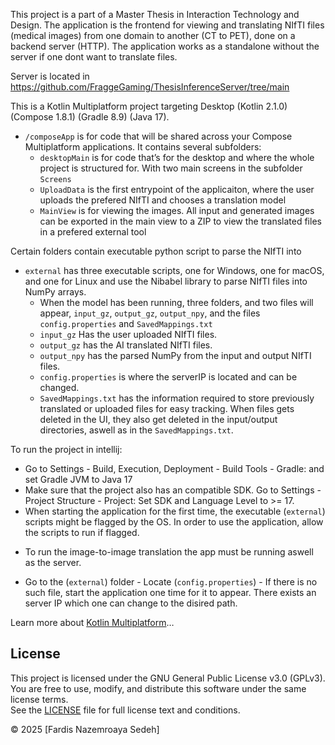 This project is a part of a Master Thesis in Interaction Technology and Design. The application is the frontend for viewing and translating NIfTI files (medical images) from one domain to another (CT to PET), done on a backend server (HTTP). The application works as a standalone without the server if one dont want to translate files.

Server is located in https://github.com/FraggeGaming/ThesisInferenceServer/tree/main

This is a Kotlin Multiplatform project targeting Desktop (Kotlin 2.1.0) (Compose 1.8.1) (Gradle 8.9) (Java 17).

* `/composeApp` is for code that will be shared across your Compose Multiplatform applications.
  It contains several subfolders:
  - `desktopMain` is for code that’s for the desktop and where the whole project is structured for.
  With two main screens in the subfolder `Screens`
  - `UploadData` is the first entrypoint of the applicaiton, where the user uploads the prefered NIfTI and chooses a translation model
  - `MainView` is for viewing the images. All input and generated images can be exported in the main view to a ZIP to view the translated files in a prefered external tool
  
Certain folders contain executable python script to parse the NIfTI into

* `external` has three executable scripts, one for Windows, one for macOS, and one for Linux and use the Nibabel library to parse NIfTI files into NumPy arrays.
  - When the model has been running, three folders, and two files will appear, `input_gz`, `output_gz`, `output_npy`, and the files `config.properties` and `SavedMappings.txt`
  - `input_gz` Has the user uploaded NIfTI files.
  -  `output_gz` has the AI translated NIfTI files.
  -  `output_npy` has the parsed NumPy from the input and output NIfTI files.
  -  `config.properties` is where the serverIP is located and can be changed.
  -  `SavedMappings.txt` has the information required to store previously translated or uploaded files for easy tracking. When files gets deleted in the UI, they also get deleted in the input/output directories, aswell as in the `SavedMappings.txt`.

To run the project in intellij:
- Go to Settings - Build, Execution, Deployment - Build Tools - Gradle: and set Gradle JVM to Java 17
- Make sure that the project also has an compatible SDK. Go to Settings - Project Structure - Project: Set SDK and Language Level to >= 17.
- When starting the application for the first time, the executable (`external`) scripts might be flagged by the OS. In order to use the application, allow the scripts to run if flagged.

* To run the image-to-image translation the app must be running aswell as the server.
- Go to the (`external`) folder - Locate (`config.properties`) - If there is no such file, start the application one time for it to appear. There exists an server IP which one can change to the disired path.


Learn more about [Kotlin Multiplatform](https://www.jetbrains.com/help/kotlin-multiplatform-dev/get-started.html)…


## License

This project is licensed under the GNU General Public License v3.0 (GPLv3).  
You are free to use, modify, and distribute this software under the same license terms.  
See the [LICENSE](LICENSE) file for full license text and conditions.

© 2025 [Fardis Nazemroaya Sedeh]